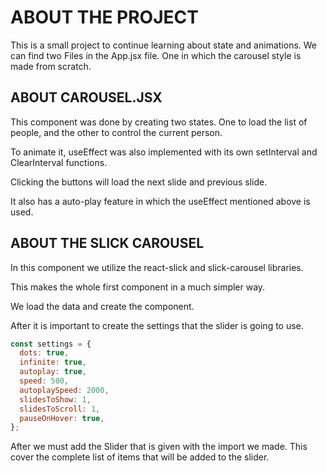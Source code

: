 # ABOUT THE PROJECT

This is a small project to continue learning about state and animations.
We can find two Files in the App.jsx file. One in which the carousel style is made from scratch.

## ABOUT CAROUSEL.JSX

This component was done by creating two states.
One to load the list of people, and the other to control the current person.

To animate it, useEffect was also implemented with its own setInterval and ClearInterval functions.

Clicking the buttons will load the next slide and previous slide.

It also has a auto-play feature in which the useEffect mentioned above is used.

## ABOUT THE SLICK CAROUSEL

In this component we utilize the react-slick and slick-carousel libraries.

This makes the whole first component in a much simpler way.

We load the data and create the component.

After it is important to create the settings that the slider is going to use.

```js
const settings = {
  dots: true,
  infinite: true,
  autoplay: true,
  speed: 500,
  autoplaySpeed: 2000,
  slidesToShow: 1,
  slidesToScroll: 1,
  pauseOnHover: true,
};
```

After we must add the Slider that is given with the import we made. This cover the complete list of items that will be added to the slider.
